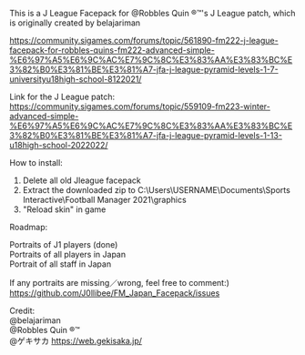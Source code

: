This is a J League Facepack for @Robbles Quin ®™'s J League patch, which is originally created by belajariman

https://community.sigames.com/forums/topic/561890-fm222-j-league-facepack-for-robbles-quins-fm222-advanced-simple-%E6%97%A5%E6%9C%AC%E7%9C%8C%E3%83%AA%E3%83%BC%E3%82%B0%E3%81%BE%E3%81%A7-jfa-j-league-pyramid-levels-1-7-universityu18high-school-8122021/

Link for the J League patch:
https://community.sigames.com/forums/topic/559109-fm223-winter-advanced-simple-%E6%97%A5%E6%9C%AC%E7%9C%8C%E3%83%AA%E3%83%BC%E3%82%B0%E3%81%BE%E3%81%A7-jfa-j-league-pyramid-levels-1-13-u18high-school-2022022/

How to install:
1. Delete all old Jleague facepack
2. Extract the downloaded zip to C:\Users\USERNAME\Documents\Sports Interactive\Football Manager 2021\graphics
3. "Reload skin" in game


Roadmap:

Portraits of J1 players (done)  
Portraits of all players in Japan  
Portrait of all staff in Japan

If any portraits are missing／wrong, feel free to comment:)
https://github.com/J0llibee/FM_Japan_Facepack/issues 

Credit:  
@belajariman  
@Robbles Quin ®™  
@ゲキサカ https://web.gekisaka.jp/
